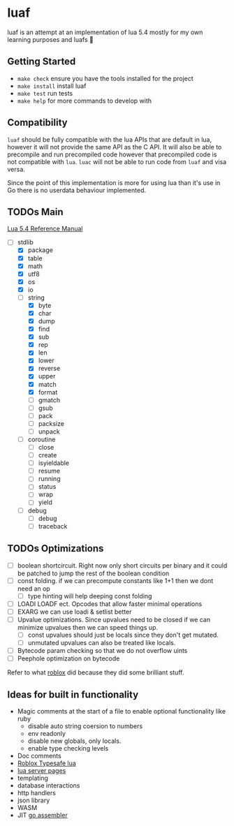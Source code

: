 # luaf
luaf is an attempt at an implementation of lua 5.4 mostly for my own learning
purposes and luafs 🤠

## Getting Started
- `make check` ensure you have the tools installed for the project
- `make install` install luaf
- `make test` run tests
- `make help` for more commands to develop with

## Compatibility
`luaf` should be fully compatible with the lua APIs that are default in lua,
however it will not provide the same API as the C API. It will also be able to
precompile and run precompiled code however that precompiled code is not compatible
with `lua`. `luac` will not be able to run code from `luaf` and visa versa.

Since the point of this implementation is more for using lua than it's use in Go
there is no userdata behaviour implemented.

## TODOs Main
[Lua 5.4 Reference Manual](https://www.lua.org/manual/5.4/)
- [ ] stdlib
  - [x] package
  - [x] table
  - [x] math
  - [x] utf8
  - [x] os
  - [x] io
  - [ ] string
    - [x] byte
    - [x] char
    - [x] dump
    - [x] find
    - [x] sub
    - [x] rep
    - [x] len
    - [x] lower
    - [x] reverse
    - [x] upper
    - [x] match
    - [x] format
    - [ ] gmatch
    - [ ] gsub
    - [ ] pack
    - [ ] packsize
    - [ ] unpack
  - [ ] coroutine
    - [ ] close
    - [ ] create
    - [ ] isyieldable
    - [ ] resume
    - [ ] running
    - [ ] status
    - [ ] wrap
    - [ ] yield
  - [ ] debug
    - [ ] debug
    - [ ] traceback

## TODOs Optimizations
- [ ] boolean shortcircuit. Right now only short circuits per binary and it could
    be patched to jump the rest of the boolean condition
- [ ] const folding. if we can precompute constants like 1+1 then we dont need an op
  - [ ] type hinting will help deeping const folding
- [ ] LOADI LOADF ect. Opcodes that allow faster minimal operations
- [ ] EXARG we can use loadi & setlist better
- [ ] Upvalue optimizations. Since upvalues need to be closed if we can minimize upvalues then we can speed things up.
  - [ ] const upvalues should just be locals since they don't get mutated.
  - [ ] unmutated upvalues can also be treated like locals.
- [ ] Bytecode param checking so that we do not overflow uints
- [ ] Peephole optimization on bytecode

Refer to what [roblox](https://luau.org/performance) did because they did some
brilliant stuff.

## Ideas for built in functionality
- Magic comments at the start of a file to enable optional functionality like ruby
    - disable auto string coersion to numbers
    - env readonly
    - disable new globals, only locals.
    - enable type checking levels
- Doc comments
- [Roblox Typesafe lua](https://luau.org/)
- [lua server pages](https://github.com/clark15b/luasp)
- templating
- database interactions
- http handlers
- json library
- WASM
- JIT [go assembler](https://github.com/twitchyliquid64/golang-asm)
